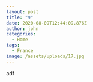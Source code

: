 ```yaml
---
layout: post
title: "9"
date: 2020-08-09T12:44:09.876Z
author: john
categories:
  - Home
tags:
  - France
image: /assets/uploads/17.jpg
---
```

adf